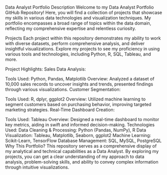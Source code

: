 Data Analyst Portfolio
Description
Welcome to my Data Analyst Portfolio GitHub Repository! Here, you will find a collection of projects that showcase my skills in various data technologies and visualization techniques. My portfolio encompasses a broad range of topics within the data domain, reflecting my comprehensive expertise and relentless curiosity.

Projects
Each project within this repository demonstrates my ability to work with diverse datasets, perform comprehensive analysis, and deliver insightful visualizations. Explore my projects to see my proficiency in using various tools and technologies, including Python, R, SQL, Tableau, and more.

Project Highlights:
Sales Data Analysis:

Tools Used: Python, Pandas, Matplotlib
Overview: Analyzed a dataset of 10,000 sales records to uncover insights and trends, presented findings through various visualizations.
Customer Segmentation:

Tools Used: R, dplyr, ggplot2
Overview: Utilized machine learning to segment customers based on purchasing behavior, improving targeted marketing strategies.
Real-Time Dashboard Creation:

Tools Used: Tableau
Overview: Designed a real-time dashboard to monitor key metrics, aiding in swift and informed decision-making.
Technologies Used:
Data Cleaning & Processing: Python (Pandas, NumPy), R
Data Visualization: Tableau, Matplotlib, Seaborn, ggplot2
Machine Learning: Scikit-Learn, TensorFlow
Database Management: SQL, MySQL, PostgreSQL
Why This Portfolio?
This repository serves as a comprehensive display of my analytical and technical capabilities as a Data Analyst. By exploring my projects, you can get a clear understanding of my approach to data analysis, problem-solving skills, and ability to convey complex information through intuitive visualizations.
